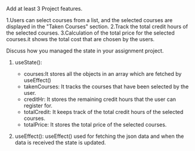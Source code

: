 Add at least 3 Project features.

1.Users can select courses from a list, and the selected courses are displayed in the "Taken Courses" section.
2.Track the total credit hours of the selected courses.
3.Calculation of the total price for the selected courses.it shows the total cost that are chosen by the users.


Discuss how you managed the state in your assignment project.

1. useState():
   - courses:It stores all the objects in an array which are fetched by useEffect()
   - takenCourses: It tracks the courses that have been selected by the user.
   - creditHr: It stores the remaining credit hours that the user can register for.
   - totalCredit: It keeps track of the total credit hours of the selected courses.
   - totalPrice: It stores the total price of the selected courses.

3. useEffect(): useEffect() used for fetching the json data and when the data is received the state is updated.

